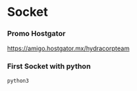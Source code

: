# Socket

### Promo Hostgator
https://amigo.hostgator.mx/hydracorpteam

### First Socket with python
```bash
python3  
```
